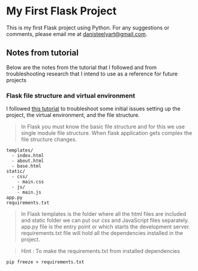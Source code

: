 # My First Flask Project
This is my first Flask project using Python. For any suggestions or comments, please email me at danisteelyart@gmail.com.


## Notes from tutorial
Below are the notes from the tutorial that I followed and from troubleshooting research that I intend to use as a reference for future projects
### Flask file structure and virtual environment
I followed [this tutorial][first tutorial] to troubleshoot some initial issues setting up the project, the virtual environment, and the file structure.

> In Flask you must know the basic file structure and for this we use single
> module file structure. When flask application gets complex the file 
> structure changes.

```
templates/
  - index.html
  - about.html
  - base.html
static/
  - css/
    - main.css
  - js/
    - main.js
app.py
requirements.txt
```

> In Flask templates is the folder where all the html files are included and
> static folder we can put our css and JavaScript files separately. app.py 
> file is the entry point or which starts the development server. 
> requirements.txt file will hold all the dependencies installed in the 
> project.

> Hint : To make the requirements.txt from installed dependencies

```
pip freeze > requirements.txt
```

[first tutorial]: https://yashodgayashan.medium.com/lets-make-a-flask-application-b4ba7a916cda